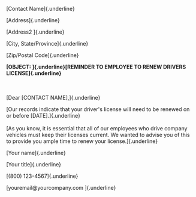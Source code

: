 [Contact Name]{.underline}

[Address]{.underline}

[Address2 ]{.underline}

[City, State/Province]{.underline}

[Zip/Postal Code]{.underline}

**[OBJECT: ]{.underline}[REMINDER TO EMPLOYEE TO RENEW DRIVERS
LICENSE]{.underline}**

\
\
[Dear \[CONTACT NAME\],]{.underline}

[Our records indicate that your driver\'s license will need to be
renewed on or before \[DATE\].]{.underline}\
\
[As you know, it is essential that all of our employees who drive
company vehicles must keep their licenses current. We wanted to advise
you of this to provide you ample time to renew your
license.]{.underline}

[Your name]{.underline}

[Your title]{.underline}

[(800) 123-4567]{.underline}

[youremail\@yourcompany.com ]{.underline}
